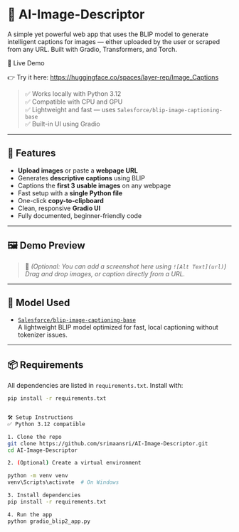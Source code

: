 # 🧠 AI-Image-Descriptor

A simple yet powerful web app that uses the BLIP model to generate intelligent captions for images — either uploaded by the user or scraped from any URL. Built with Gradio, Transformers, and Torch.

🧪 Live Demo

👉 Try it here: https://huggingface.co/spaces/layer-rep/Image_Captions

> ✅ Works locally with Python 3.12  
> ✅ Compatible with CPU and GPU  
> ✅ Lightweight and fast — uses `Salesforce/blip-image-captioning-base`  
> ✅ Built-in UI using Gradio  

---

## 🚀 Features

- **Upload images** or paste a **webpage URL**
- Generates **descriptive captions** using BLIP
- Captions the **first 3 usable images** on any webpage
- Fast setup with a **single Python file**
- One-click **copy-to-clipboard**
- Clean, responsive **Gradio UI**
- Fully documented, beginner-friendly code

---

## 🖼️ Demo Preview

> 📸 *(Optional: You can add a screenshot here using `![Alt Text](url)`)*  
*Drag and drop images, or caption directly from a URL.*

---

## 🧠 Model Used

- [`Salesforce/blip-image-captioning-base`](https://huggingface.co/Salesforce/blip-image-captioning-base)  
  A lightweight BLIP model optimized for fast, local captioning without tokenizer issues.

---

## 📦 Requirements

All dependencies are listed in `requirements.txt`. Install with:

```bash
pip install -r requirements.txt


🛠️ Setup Instructions
✅ Python 3.12 compatible

1. Clone the repo
git clone https://github.com/srimaansri/AI-Image-Descriptor.git
cd AI-Image-Descriptor

2. (Optional) Create a virtual environment

python -m venv venv
venv\Scripts\activate  # On Windows

3. Install dependencies
pip install -r requirements.txt

4. Run the app
python gradio_blip2_app.py

